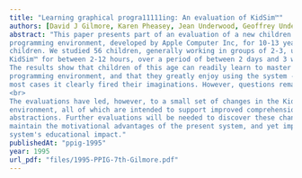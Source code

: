 ```yaml
---
title: "Learning graphical progra11111ing: An evaluation of KidSim™"
authors: [David J Gilmore, Karen Pheasey, Jean Underwood, Geoffrey Underwood]
abstract: "This paper presents part of an evaluation of a new children's
programming environment, developed by Apple Computer Inc, for 10-13 year old
children. We studied 56 children, generally working in groups of 2-3, using
KidSim™ for between 2-12 hours, over a period of between 2 days and 3 weeks.
The results show that children of this age can readily learn to master the
programming environment, and that they greatly enjoy using the system - indeed in
most cases it clearly fired their imaginations. However, questions remain about the level of programming abstractions that they were able to understand.
<br>
The evaluations have led, however, to a small set of changes in the KidSim™
environment, all of which are intended to support improved comprehension of these
abstractions. Further evaluations will be needed to discover these changes can
maintain the motivational advantages of the present system, and yet improve the
system's educational impact."
publishedAt: "ppig-1995"
year: 1995
url_pdf: "files/1995-PPIG-7th-Gilmore.pdf"
---
```


